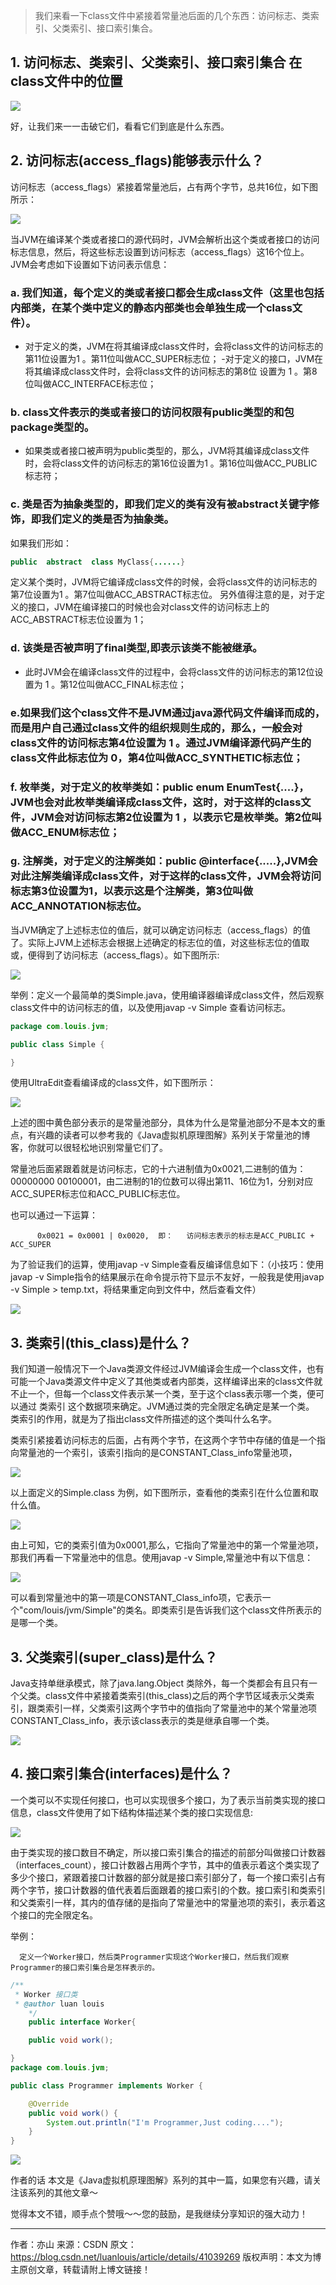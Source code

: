 > 我们来看一下class文件中紧接着常量池后面的几个东西：访问标志、类索引、父类索引、接口索引集合。

## 1. 访问标志、类索引、父类索引、接口索引集合 在class文件中的位置

![](./res/13001.png)

好，让我们来一一击破它们，看看它们到底是什么东西。

## 2. 访问标志(access_flags)能够表示什么？

访问标志（access_flags）紧接着常量池后，占有两个字节，总共16位，如下图所示：

![](./res/13002.png)

当JVM在编译某个类或者接口的源代码时，JVM会解析出这个类或者接口的访问标志信息，然后，将这些标志设置到访问标志（access_flags）这16个位上。JVM会考虑如下设置如下访问表示信息：

### a. 我们知道，每个定义的类或者接口都会生成class文件（这里也包括内部类，在某个类中定义的静态内部类也会单独生成一个class文件）。
- 对于定义的类，JVM在将其编译成class文件时，会将class文件的访问标志的第11位设置为1 。第11位叫做ACC_SUPER标志位；
-对于定义的接口，JVM在将其编译成class文件时，会将class文件的访问标志的第8位 设置为 1 。第8位叫做ACC_INTERFACE标志位；

###  b. class文件表示的类或者接口的访问权限有public类型的和包package类型的。

- 如果类或者接口被声明为public类型的，那么，JVM将其编译成class文件时，会将class文件的访问标志的第16位设置为1 。第16位叫做ACC_PUBLIC标志符；

### c. 类是否为抽象类型的，即我们定义的类有没有被abstract关键字修饰，即我们定义的类是否为抽象类。

如果我们形如：
```java
public  abstract  class MyClass{......} 
```
定义某个类时，JVM将它编译成class文件的时候，会将class文件的访问标志的第7位设置为1 。第7位叫做ACC_ABSTRACT标志位。 另外值得注意的是，对于定义的接口，JVM在编译接口的时候也会对class文件的访问标志上的ACC_ABSTRACT标志位设置为 1；
### d. 该类是否被声明了final类型,即表示该类不能被继承。
- 此时JVM会在编译class文件的过程中，会将class文件的访问标志的第12位设置为 1 。第12位叫做ACC_FINAL标志位；

### e.如果我们这个class文件不是JVM通过java源代码文件编译而成的，而是用户自己通过class文件的组织规则生成的，那么，一般会对class文件的访问标志第4位设置为 1 。通过JVM编译源代码产生的class文件此标志位为 0，第4位叫做ACC_SYNTHETIC标志位；

### f. 枚举类，对于定义的枚举类如：public enum EnumTest{....}，JVM也会对此枚举类编译成class文件，这时，对于这样的class文件，JVM会对访问标志第2位设置为 1 ，以表示它是枚举类。第2位叫做ACC_ENUM标志位；

### g. 注解类，对于定义的注解类如：public @interface{.....},JVM会对此注解类编译成class文件，对于这样的class文件，JVM会将访问标志第3位设置为1，以表示这是个注解类，第3位叫做ACC_ANNOTATION标志位。

当JVM确定了上述标志位的值后，就可以确定访问标志（access_flags）的值了。实际上JVM上述标志会根据上述确定的标志位的值，对这些标志位的值取或，便得到了访问标志（access_flags）。如下图所示:


![](./res/13003.png)

举例：定义一个最简单的类Simple.java，使用编译器编译成class文件，然后观察class文件中的访问标志的值，以及使用javap -v Simple 查看访问标志。
```java
package com.louis.jvm;

public class Simple {

}
```
使用UltraEdit查看编译成的class文件，如下图所示：

![](./res/13004.png)

上述的图中黄色部分表示的是常量池部分，具体为什么是常量池部分不是本文的重点，有兴趣的读者可以参考我的《Java虚拟机原理图解》系列关于常量池的博客，你就可以很轻松地识别常量它们了。

常量池后面紧跟着就是访问标志，它的十六进制值为0x0021,二进制的值为：00000000 00100001，由二进制的1的位数可以得出第11、16位为1，分别对应ACC_SUPER标志位和ACC_PUBLIC标志位。

也可以通过一下运算：

          0x0021 = 0x0001 | 0x0020,  即：   访问标志表示的标志是ACC_PUBLIC + ACC_SUPER

为了验证我们的运算，使用javap -v Simple查看反编译信息如下：（小技巧：使用javap -v Simple指令的结果展示在命令提示符下显示不友好，一般我是使用javap -v Simple > temp.txt，将结果重定向到文件中，然后查看文件）


![](./res/13005.png)


## 3. 类索引(this_class)是什么？

我们知道一般情况下一个Java类源文件经过JVM编译会生成一个class文件，也有可能一个Java类源文件中定义了其他类或者内部类，这样编译出来的class文件就不止一个，但每一个class文件表示某一个类，至于这个class表示哪一个类，便可以通过 类索引 这个数据项来确定。JVM通过类的完全限定名确定是某一个类。
​      类索引的作用，就是为了指出class文件所描述的这个类叫什么名字。

类索引紧接着访问标志的后面，占有两个字节，在这两个字节中存储的值是一个指向常量池的一个索引，该索引指向的是CONSTANT_Class_info常量池项，

![](./res/13006.png)

以上面定义的Simple.class 为例，如下图所示，查看他的类索引在什么位置和取什么值。

![](./res/13008.png)

由上可知，它的类索引值为0x0001,那么，它指向了常量池中的第一个常量池项，那我们再看一下常量池中的信息。使用javap -v Simple,常量池中有以下信息：

![](./res/13009.png)

可以看到常量池中的第一项是CONSTANT_Class_info项，它表示一个"com/louis/jvm/Simple"的类名。即类索引是告诉我们这个class文件所表示的是哪一个类。



## 3. 父类索引(super_class)是什么？

Java支持单继承模式，除了java.lang.Object 类除外，每一个类都会有且只有一个父类。class文件中紧接着类索引(this_class)之后的两个字节区域表示父类索引，跟类索引一样，父类索引这两个字节中的值指向了常量池中的某个常量池项CONSTANT_Class_info，表示该class表示的类是继承自哪一个类。


![](./res/13010.png)

## 4. 接口索引集合(interfaces)是什么？

一个类可以不实现任何接口，也可以实现很多个接口，为了表示当前类实现的接口信息，class文件使用了如下结构体描述某个类的接口实现信息:

![](./res/13011.png)

由于类实现的接口数目不确定，所以接口索引集合的描述的前部分叫做接口计数器（interfaces_count），接口计数器占用两个字节，其中的值表示着这个类实现了多少个接口，紧跟着接口计数器的部分就是接口索引部分了，每一个接口索引占有两个字节，接口计数器的值代表着后面跟着的接口索引的个数。接口索引和类索引和父类索引一样，其内的值存储的是指向了常量池中的常量池项的索引，表示着这个接口的完全限定名。



举例：

      定义一个Worker接口，然后类Programmer实现这个Worker接口，然后我们观察Programmer的接口索引集合是怎样表示的。


```java
/**
 * Worker 接口类
 * @author luan louis
    */
    public interface Worker{

    public void work();

}
package com.louis.jvm;

public class Programmer implements Worker {

	@Override
	public void work() {
		System.out.println("I'm Programmer,Just coding....");
	}
}
```


![](./res/13012.png)




作者的话
​    本文是《Java虚拟机原理图解》系列的其中一篇，如果您有兴趣，请关注该系列的其他文章～

   觉得本文不错，顺手点个赞哦～～您的鼓励，是我继续分享知识的强大动力！

---------------------
作者：亦山 
来源：CSDN 
原文：https://blog.csdn.net/luanlouis/article/details/41039269 
版权声明：本文为博主原创文章，转载请附上博文链接！